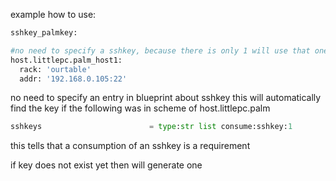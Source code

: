 

example how to use:

```python
sshkey_palmkey:

#no need to specify a sshkey, because there is only 1 will use that one
host.littlepc.palm_host1:
  rack: 'ourtable'
  addr: '192.168.0.105:22'
```

no need to specify an entry in blueprint about sshkey
this will automatically find the key if the following was in scheme of host.littlepc.palm

```python
sshkeys                        = type:str list consume:sshkey:1
```

this tells that a consumption of an sshkey is a requirement

if key does not exist yet then will generate one

